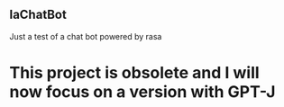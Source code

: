 ## IaChatBot
Just a test of a chat bot powered by rasa

# This project is obsolete and I will now focus on a version with GPT-J
